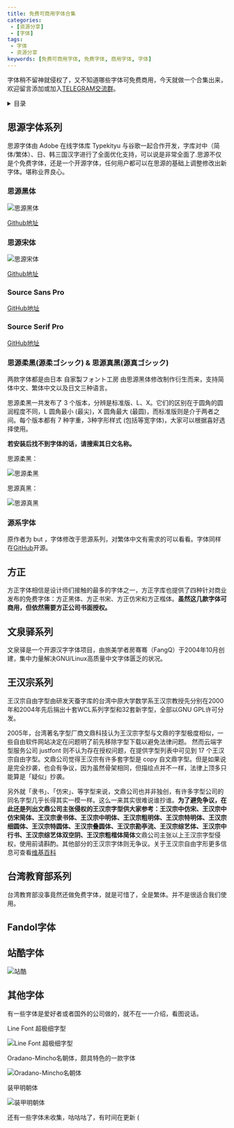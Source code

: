 ```yaml
---
title: 免费可商用字体合集
categories: 
 - [资源分享]
 - [字体]
tags:
 - 字体
 - 资源分享
keywords: [免费可商用字体, 免费字体, 商用字体, 字体]
---
```


字体稍不留神就侵权了，又不知道哪些字体可免费商用，今天就做一个合集出来，欢迎留言添加或加入[TELEGRAM交流群](https://t.me/fontclub)。

<!-- more -->

<details><summary>目录</summary>
- [思源字体系列](#思源字体系列)
  - [思源黑体](#思源黑体)
  - [思源宋体](#思源宋体)
  - [Source Sans Pro](#source-sans-pro)
  - [Source Serif Pro](#source-serif-pro)
  - [思源柔黑(源柔ゴシック) & 思源真黑(源真ゴシック)](#思源柔黑源柔ゴシック--思源真黑源真ゴシック)
  - [源系字体](#源系字体)
- [方正](#方正)
- [文泉驿系列](#文泉驿系列)
- [王汉宗系列](#王汉宗系列)
- [台湾教育部系列](#台湾教育部系列)
- [Fandol字体](#fandol字体)
- [站酷字体](#站酷字体)
- [其他字体](#其他字体)
</details>

## 思源字体系列

思源字体由 Adobe 在线字体库 Typekityu 与谷歌一起合作开发，字库对中（简体/繁体）、日、韩三国汉字进行了全面优化支持，可以说是非常全面了.思源不仅是个免费字体，还是一个开源字体，任何用户都可以在思源的基础上调整修改出新字体。堪称业界良心。

### 思源黑体

![思源黑体](https://blog-1253491707.piccd.myqcloud.com/imgs/20190118164256.png/style)

[Github地址](https://github.com/adobe-fonts/source-han-sans/tree/release)

### 思源宋体

![思源宋体](https://blog-1253491707.piccd.myqcloud.com/imgs/20190118164436.png/style)

[Github地址](https://github.com/adobe-fonts/source-han-serif/tree/release)

### Source Sans Pro

[GitHub地址](https://github.com/adobe-fonts/source-sans-pro/releases)

### Source Serif Pro

[GitHub地址](https://github.com/adobe-fonts/source-serif-pro/releases)

### 思源柔黑(源柔ゴシック) & 思源真黑(源真ゴシック)

两款字体都是由日本 自家製フォント工房 由思源黑体修改制作衍生而来，支持简体中文、繁体中文以及日文三种语言。

思源柔黑一共发布了 3 个版本，分辨是标准版、L、X。它们的区别在于圆角的圆润程度不同，L 圆角最小 (最尖)，X 圆角最大 (最圆)，而标准版则是介于两者之间。每个版本都有 7 种字重，3种字形样式 (包括等宽字体)，大家可以根据喜好选择使用。

**若安装后找不到字体的话，请搜索其日文名称。**

思源柔黑：

![思源柔黑](https://blog-1253491707.piccd.myqcloud.com/imgs/20190118164540.png/style)

思源真黑：

![思源真黑](https://blog-1253491707.piccd.myqcloud.com/imgs/20190118164727.png/style)

### 源系字体

原作者为 but ，字体修改于思源系列，对繁体中文有需求的可以看看。字体同样在[GitHub](https://github.com/ButTaiwan)开源。

## 方正

方正字体相信是设计师们接触的最多的字体之一，方正字库也提供了四种针对商业发布的免费字体：方正黑体、方正书宋、方正仿宋和方正楷体。**虽然这几款字体可商用，但依然需要方正公司书面授权。**

## 文泉驿系列

文泉驿是一个开源汉字字体项目，由旅美学者房骞骞（FangQ）于2004年10月创建，集中力量解决GNU/Linux高质量中文字体匮乏的状况。

## 王汉宗系列

王汉宗自由字型由研发天蚕字库的台湾中原大学数学系王汉宗教授先分别在2000年和2004年先后捐出十套WCL系列字型和32套新字型，全部以GNU GPL许可分发。

2005年，台湾著名字型厂商文鼎科技认为王汉宗字型与文鼎的字型极度相似，一些自由软件网站决定在问题明了前先移除字型下载以避免法律问题。 然而云端字型服务公司 justfont 则不认为存在授权问题，在提供字型列表中可见到 17 个王汉宗自由字型。文鼎公司觉得王汉宗有许多套字型是 copy 自文鼎字型。但是如果说是完全抄袭，也会有争议，因为虽然骨架相同，但描绘点并不一样，法律上顶多只能算是「疑似」抄袭。

另外就「隶书」、「仿宋」、等字型来说，文鼎公司也并非独创，有许多字型公司的同名字型几乎长得其实一模一样。这么一来其实很难说谁抄谁。**为了避免争议，在此还是列出文鼎公司主张侵权的王汉宗字型供大家参考：王汉宗中仿宋、王汉宗中仿宋简体、王汉宗隶书体、王汉宗中明体、王汉宗粗明体、王汉宗特明体、王汉宗细圆体、王汉宗特圆体、王汉宗叠圆体、王汉宗勘亭流、王汉宗综艺体、王汉宗中行书、王汉宗综艺体双空阴、王汉宗粗楷体简体**文鼎公司主张以上王汉宗字型侵权，使用前请斟酌。其他部分的王汉宗字体则无争议。关于王汉宗自由字形更多信息可查看[维基百科](https://zh.wikipedia.org/wiki/%E7%8E%8B%E6%BC%A2%E5%AE%97%E8%87%AA%E7%94%B1%E5%AD%97%E5%9E%8B)

## 台湾教育部系列

台湾教育部没事竟然还做免费字体，就是可惜了，全是繁体。并不是很适合我们使用。

## Fandol字体

## 站酷字体

![站酷](https://blog-1253491707.piccd.myqcloud.com/imgs/20190118170216.png/style)

## 其他字体

有一些字体是爱好者或者国外的公司做的，就不在一一介绍，看图说话。

Line Font 超极细字型

![Line Font 超极细字型](https://blog-1253491707.piccd.myqcloud.com/imgs/20190118163450.png/style)

Oradano-Mincho名朝体，颇具特色的一款字体

![Oradano-Mincho名朝体](https://blog-1253491707.piccd.myqcloud.com/imgs/20190118163804.png/style)

装甲明朝体

![装甲明朝体](https://blog-1253491707.piccd.myqcloud.com/imgs/20190118163938.png/style)

还有一些字体未收集，咕咕咕了，有时间在更新 \(